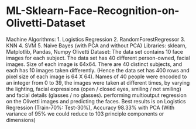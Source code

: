 # ML-Sklearn-Face-Recognition-on-Olivetti-Dataset
Machine Algorithms: 1. Logistics Regression 2. RandomForestRegressor 3. KNN 4. SVM 5. Naive Bayes (with PCA and without PCA)
Libraries: sklearn, Matplotlib, Pandas, Numpy
Olivetti Dataset: 
The data set contains 10 face images for each subject. The data set has 40 different person-owned,
facial images. Size of each image is 64x64. There are 40 distinct subjects, and each has 10 images
taken differently. (Hence the data set has 400 rows and pixel size of each image is 64 X 64). Names
of 40 people were encoded to an integer from 0 to 39, the images were taken at different times,
by varying the lighting, facial expressions (open / closed eyes, smiling / not smiling) and facial
details (glasses / no glasses).
performing multioutput regression on the Olivetti images and predicting the
faces.
Best results is on Logistics Regression (Train-70%: Test-30%), Accuracy 98.33% with PCA (With variance of 95% we could reduce to 103 principle components or
dimensions)
